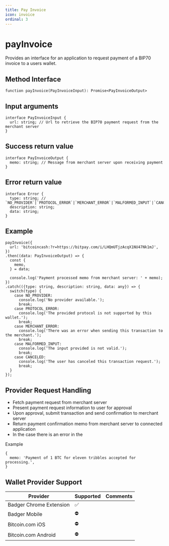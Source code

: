 ```yaml
---
title: Pay Invoice
icon: invoice
ordinal: 3
---
```


# payInvoice

Provides an interface for an application to request payment of a BIP70 invoice to a users wallet.

## Method Interface

```
function payInvoice(PayInvoiceInput): Promise<PayInvoiceOutput>
```

## Input arguments

```
interface PayInvoiceInput {
  url: string; // Url to retrieve the BIP70 payment request from the merchant server
}
```

## Success return value

```
interface PayInvoiceOutput {
  memo: string; // Message from merchant server upon receiving payment
}
```

## Error return value

```
interface Error {
  type: string; // `NO_PROVIDER`|`PROTOCOL_ERROR`|`MERCHANT_ERROR`|`MALFORMED_INPUT`|`CANCELED`
  description: string;
  data: string;
}
```

## Example

```
payInvoice({
  url: 'bitcoincash:?r=https://bitpay.com/i/LHQmUTjzAcqX1NU47Nk1mJ',
})
.then((data: PayInvoiceOutput) => {
  const {
    memo,
  } = data;

  console.log('Payment processed memo from merchant server: ' + memo);
})
.catch(({type: string, description: string, data: any}) => {
  switch(type) {
    case NO_PROVIDER:
      console.log('No provider available.');
      break;
    case PROTOCOL_ERROR:
      console.log('The provided protocol is not supported by this wallet.');
      break;
    case MERCHANT_ERROR:
      console.log('There was an error when sending this transaction to the merchant.');
      break;
    case MALFORMED_INPUT:
      console.log('The input provided is not valid.');
      break;
    case CANCELED:
      console.log('The user has canceled this transaction request.');
      break;
  }
});
```

## Provider Request Handling

- Fetch payment request from merchant server
- Present payment request information to user for approval
- Upon approval, submit transaction and send confirmation to merchant server
- Return payment confirmation memo from merchant server to connected application
- In the case there is an error in the

Example

```
{
  memo: 'Payment of 1 BTC for eleven tribbles accepted for processing.',
}
```

## Wallet Provider Support

| Provider                | Supported | Comments |
| ----------------------- | --------- | -------- |
| Badger Chrome Extension | ✅        |          |
| Badger Mobile           | ⛔️       |          |
| Bitcoin.com iOS         | ⛔️       |          |
| Bitcoin.com Android     | ⛔️       |          |
